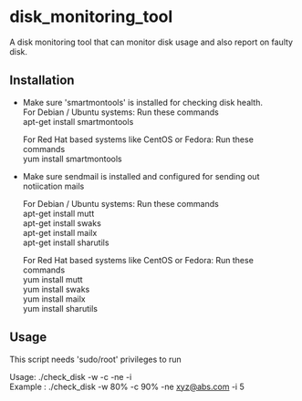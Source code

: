 # disk_monitoring_tool

A disk monitoring tool that can monitor disk usage and also report on faulty disk. 

## Installation
- Make sure 'smartmontools' is installed for checking disk health. <br />
	For Debian / Ubuntu systems: Run these commands <br />
	apt-get install smartmontools <br />

	For Red Hat based systems like CentOS or Fedora: Run these commands <br />
	yum install smartmontools <br />

- Make sure sendmail is installed and configured for sending out notiication mails 

	For Debian / Ubuntu systems: Run these commands <br />
	apt-get install mutt <br />
	apt-get install swaks <br />
	apt-get install mailx <br />
	apt-get install sharutils <br />
        
	For Red Hat based systems like CentOS or Fedora: Run these commands <br />
	yum install mutt <br />
	yum install swaks <br />
	yum install mailx <br />
	yum install sharutils <br />

## Usage

This script needs 'sudo/root' privileges to run

Usage: ./check_disk -w -c -ne -i <br />
Example : ./check_disk -w 80% -c 90% -ne xyz@abs.com -i 5
